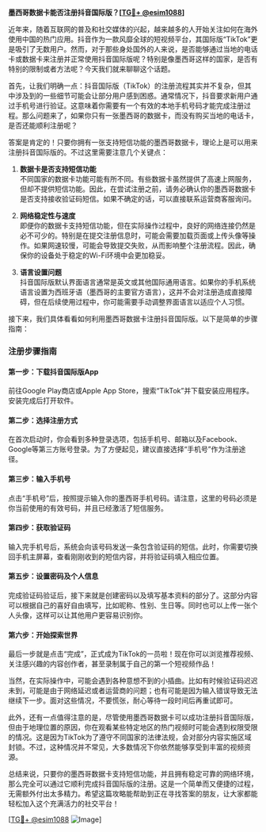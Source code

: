 **墨西哥数据卡能否注册抖音国际版？[[TG💪+ @esim1088](https://t.me/s/esim1088)]**

近年来，随着互联网的普及和社交媒体的兴起，越来越多的人开始关注如何在海外使用中国的热门应用。抖音作为一款风靡全球的短视频平台，其国际版“TikTok”更是吸引了无数用户。然而，对于那些身处国外的人来说，是否能够通过当地的电话卡或数据卡来注册并正常使用抖音国际版呢？特别是像墨西哥这样的国家，是否有特别的限制或者方法呢？今天我们就来聊聊这个话题。

首先，让我们明确一点：抖音国际版（TikTok）的注册流程其实并不复杂，但其中涉及到的一些细节可能会让部分用户感到困惑。通常情况下，抖音要求新用户通过手机号进行验证。这意味着你需要有一个有效的本地手机号码才能完成注册过程。那么问题来了，如果你只有一张墨西哥的数据卡，而没有购买当地的电话卡，是否还能顺利注册呢？

答案是肯定的！只要你拥有一张支持短信功能的墨西哥数据卡，理论上是可以用来注册抖音国际版的。不过这里需要注意几个关键点：

1. **数据卡是否支持短信功能**  
   不同国家的数据卡功能可能有所不同。有些数据卡虽然提供了高速上网服务，但却不提供短信功能。因此，在尝试注册之前，请务必确认你的墨西哥数据卡是否支持接收验证码短信。如果不确定的话，可以直接联系运营商客服询问。

2. **网络稳定性与速度**  
   即便你的数据卡支持短信功能，但在实际操作过程中，良好的网络连接仍然是必不可少的。特别是在提交注册信息时，可能会需要加载页面或上传头像等操作。如果网速较慢，可能会导致提交失败，从而影响整个注册流程。因此，确保你的设备处于稳定的Wi-Fi环境中会更加稳妥。

3. **语言设置问题**  
   抖音国际版默认界面语言通常是英文或其他国际通用语言。如果你的手机系统语言设置为西班牙语（墨西哥的主要官方语言），这并不会对注册造成直接障碍，但在后续使用过程中，你可能需要手动调整界面语言以适应个人习惯。

接下来，我们具体看看如何利用墨西哥数据卡注册抖音国际版。以下是简单的步骤指南：

### 注册步骤指南

#### 第一步：下载抖音国际版App  
前往Google Play商店或Apple App Store，搜索“TikTok”并下载安装应用程序。安装完成后打开软件。

#### 第二步：选择注册方式  
在首次启动时，你会看到多种登录选项，包括手机号、邮箱以及Facebook、Google等第三方账号登录。为了方便起见，建议直接选择“手机号”作为注册途径。

#### 第三步：输入手机号  
点击“手机号”后，按照提示输入你的墨西哥手机号码。请注意，这里的号码必须是你当前使用的有效号码，并且已经激活了短信服务。

#### 第四步：获取验证码  
输入完手机号后，系统会向该号码发送一条包含验证码的短信。此时，你需要切换回手机主屏幕，查看刚刚收到的短信内容，并将验证码填入相应位置。

#### 第五步：设置密码及个人信息  
完成验证码验证后，接下来就是创建密码以及填写基本资料的部分了。这部分内容可以根据自己的喜好自由填写，比如昵称、性别、生日等。同时也可以上传一张个人头像，这样可以让其他用户更容易识别你。

#### 第六步：开始探索世界  
最后一步就是点击“完成”，正式成为TikTok的一员啦！现在你可以浏览推荐视频、关注感兴趣的内容创作者，甚至录制属于自己的第一个短视频作品！

当然，在实际操作中，可能会遇到各种意想不到的小插曲。比如有时候验证码迟迟未到，可能是由于网络延迟或者运营商的问题；也有可能是因为输入错误导致无法继续下一步。面对这些情况，不要慌张，耐心等待一段时间后再重试即可。

此外，还有一点值得注意的是，尽管使用墨西哥数据卡可以成功注册抖音国际版，但由于地理位置的原因，你在观看某些特定地区的热门视频时可能会遇到权限受限的情况。这是因为TikTok为了遵守不同国家的法律法规，会对部分内容实施区域封锁。不过，这种情况并不常见，大多数情况下你依然能够享受到丰富的视频资源。

总结来说，只要你的墨西哥数据卡支持短信功能，并且拥有稳定可靠的网络环境，那么完全可以通过它顺利完成抖音国际版的注册。这是一个简单而又便捷的过程，无需额外付出太多精力。希望这篇攻略能帮助到正在寻找答案的朋友，让大家都能轻松加入这个充满活力的社交平台！

[[TG💪+ @esim1088](https://t.me/s/esim1088) ![Image](https://i.postimg.cc/4NQfJmqS/Snipaste-2025-05-13-00-14-12.png)]